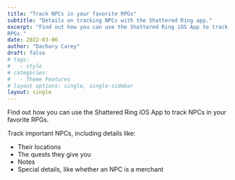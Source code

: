 ```yaml
---
title: "Track NPCs in your favorite RPGs"
subtitle: "Details on tracking NPCs with the Shattered Ring app."
excerpt: "Find out how you can use the Shattered Ring iOS App to track NPCs in your favorite
RPGs."
date: 2022-03-06
author: "Dachary Carey"
draft: false
# tags:
#   - style
# categories:
#   - Theme Features
# layout options: single, single-sidebar
layout: single
---
```


Find out how you can use the Shattered Ring iOS App to track NPCs in your favorite
RPGs.

Track important NPCs, including details like:

- Their locations 
- The quests they give you
- Notes
- Special details, like whether an NPC is a merchant
